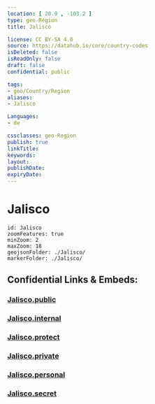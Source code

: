 ```yaml
---
location: [ 20.9 , -103.2 ] 
type: geo-Region
title: Jalisco

license: CC BY-SA 4.0
source: https://datahub.io/core/country-codes
isDeleted: false
isReadOnly: false
draft: false
confidential: public

tags:
- geo/Country/Region
aliases:
- Jalisco

Languages:
- de

cssclasses: geo-Region
publish: true
linkTitle: 
keywords: 
layout: 
publishDate: 
expiryDate: 
---
```


# Jalisco

```leaflet
id: Jalisco
zoomFeatures: true 
minZoom: 2 
maxZoom: 18
geojsonFolder: ./Jalisco/
markerFolder: ./Jalisco/
```


## Confidential Links & Embeds: 

### [Jalisco.public](/_public/\Earth\Continent\America~Central\Mexico\States~MexicoJalisco.public.md) 

### [Jalisco.internal](/_internal/\Earth\Continent\America~Central\Mexico\States~MexicoJalisco.internal.md) 

### [Jalisco.protect](/_protect/\Earth\Continent\America~Central\Mexico\States~MexicoJalisco.protect.md) 

### [Jalisco.private](/_private/\Earth\Continent\America~Central\Mexico\States~MexicoJalisco.private.md) 

### [Jalisco.personal](/_personal/\Earth\Continent\America~Central\Mexico\States~MexicoJalisco.personal.md) 

### [Jalisco.secret](/_secret/\Earth\Continent\America~Central\Mexico\States~MexicoJalisco.secret.md)

